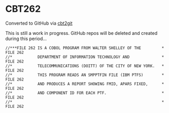 # CBT262
Converted to GitHub via [cbt2git](https://github.com/wizardofzos/cbt2git)

This is still a work in progress. GitHub repos will be deleted and created during this period...

```
//***FILE 262 IS A COBOL PROGRAM FROM WALTER SHELLEY OF THE         *   FILE 262
//*           DEPARTMENT OF INFORMATION TECHNOLOGY AND              *   FILE 262
//*           TELECOMMUNICATIONS (DOITT) OF THE CITY OF NEW YORK.   *   FILE 262
//*           THIS PROGRAM READS AN SMPPTFIN FILE (IBM PTFS)        *   FILE 262
//*           AND PRODUCES A REPORT SHOWING FMID, APARS FIXED,      *   FILE 262
//*           AND COMPONENT ID FOR EACH PTF.                        *   FILE 262
//*                                                                 *   FILE 262
```
